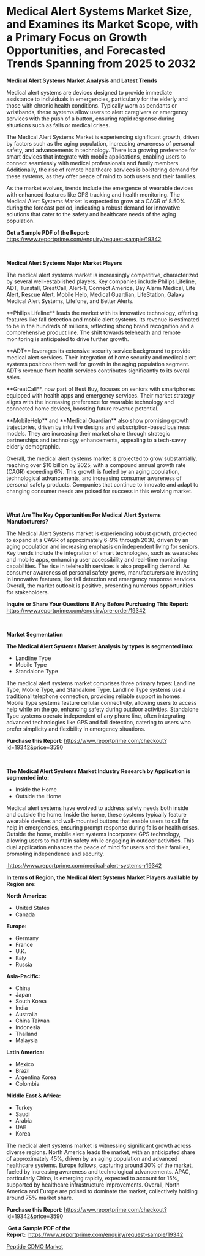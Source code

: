 <p><h1>Medical Alert Systems Market Size, and Examines its Market Scope, with a Primary Focus on Growth Opportunities, and Forecasted Trends Spanning from 2025 to 2032</h1></p><p><strong>Medical Alert Systems Market Analysis and Latest Trends</strong></p>
<p><p>Medical alert systems are devices designed to provide immediate assistance to individuals in emergencies, particularly for the elderly and those with chronic health conditions. Typically worn as pendants or wristbands, these systems allow users to alert caregivers or emergency services with the push of a button, ensuring rapid response during situations such as falls or medical crises.</p><p>The Medical Alert Systems Market is experiencing significant growth, driven by factors such as the aging population, increasing awareness of personal safety, and advancements in technology. There is a growing preference for smart devices that integrate with mobile applications, enabling users to connect seamlessly with medical professionals and family members. Additionally, the rise of remote healthcare services is bolstering demand for these systems, as they offer peace of mind to both users and their families.</p><p>As the market evolves, trends include the emergence of wearable devices with enhanced features like GPS tracking and health monitoring. The Medical Alert Systems Market is expected to grow at a CAGR of 8.50% during the forecast period, indicating a robust demand for innovative solutions that cater to the safety and healthcare needs of the aging population.</p></p>
<p><strong>Get a Sample PDF of the Report:&nbsp;</strong> <a href="https://www.reportprime.com/enquiry/request-sample/19342?utm_campaign=3263&utm_medium=2&utm_source=Github&utm_content=ia&utm_term=19032025&utm_id=medical-alert-systems">https://www.reportprime.com/enquiry/request-sample/19342</a></p>
<p>&nbsp;</p>
<p><strong>Medical Alert Systems Major Market Players</strong></p>
<p><p>The medical alert systems market is increasingly competitive, characterized by several well-established players. Key companies include Philips Lifeline, ADT, Tunstall, GreatCall, Alert-1, Connect America, Bay Alarm Medical, Life Alert, Rescue Alert, Mobile Help, Medical Guardian, LifeStation, Galaxy Medical Alert Systems, Lifefone, and Better Alerts.</p><p>**Philips Lifeline** leads the market with its innovative technology, offering features like fall detection and mobile alert systems. Its revenue is estimated to be in the hundreds of millions, reflecting strong brand recognition and a comprehensive product line. The shift towards telehealth and remote monitoring is anticipated to drive further growth.</p><p>**ADT** leverages its extensive security service background to provide medical alert services. Their integration of home security and medical alert systems positions them well for growth in the aging population segment. ADT’s revenue from health services contributes significantly to its overall sales.</p><p>**GreatCall**, now part of Best Buy, focuses on seniors with smartphones equipped with health apps and emergency services. Their market strategy aligns with the increasing preference for wearable technology and connected home devices, boosting future revenue potential.</p><p>**MobileHelp** and **Medical Guardian** also show promising growth trajectories, driven by intuitive designs and subscription-based business models. They are increasing their market share through strategic partnerships and technology enhancements, appealing to a tech-savvy elderly demographic.</p><p>Overall, the medical alert systems market is projected to grow substantially, reaching over $10 billion by 2025, with a compound annual growth rate (CAGR) exceeding 6%. This growth is fueled by an aging population, technological advancements, and increasing consumer awareness of personal safety products. Companies that continue to innovate and adapt to changing consumer needs are poised for success in this evolving market.</p></p>
<p>&nbsp;</p>
<p><strong>What Are The Key Opportunities For Medical Alert Systems Manufacturers?</strong></p>
<p><p>The Medical Alert Systems market is experiencing robust growth, projected to expand at a CAGR of approximately 6-9% through 2030, driven by an aging population and increasing emphasis on independent living for seniors. Key trends include the integration of smart technologies, such as wearables and mobile apps, enhancing user accessibility and real-time monitoring capabilities. The rise in telehealth services is also propelling demand. As consumer awareness of personal safety grows, manufacturers are investing in innovative features, like fall detection and emergency response services. Overall, the market outlook is positive, presenting numerous opportunities for stakeholders.</p></p>
<p><strong>Inquire or Share Your Questions If Any Before Purchasing This Report:</strong> <a href="https://www.reportprime.com/enquiry/pre-order/19342?utm_campaign=3263&utm_medium=2&utm_source=Github&utm_content=ia&utm_term=19032025&utm_id=medical-alert-systems">https://www.reportprime.com/enquiry/pre-order/19342</a></p>
<p>&nbsp;</p>
<p><strong>Market Segmentation</strong></p>
<p><strong>The Medical Alert Systems Market Analysis by types is segmented into:</strong></p>
<p><ul><li>Landline Type</li><li>Mobile Type</li><li>Standalone Type</li></ul></p>
<p><p>The medical alert systems market comprises three primary types: Landline Type, Mobile Type, and Standalone Type. Landline Type systems use a traditional telephone connection, providing reliable support in homes. Mobile Type systems feature cellular connectivity, allowing users to access help while on the go, enhancing safety during outdoor activities. Standalone Type systems operate independent of any phone line, often integrating advanced technologies like GPS and fall detection, catering to users who prefer simplicity and flexibility in emergency situations.</p></p>
<p><strong>Purchase this Report:&nbsp;</strong><a href="https://www.reportprime.com/checkout?id=19342&price=3590&utm_campaign=3263&utm_medium=2&utm_source=Github&utm_content=ia&utm_term=19032025&utm_id=medical-alert-systems">https://www.reportprime.com/checkout?id=19342&price=3590</a></p>
<p>&nbsp;</p>
<p><strong>The Medical Alert Systems Market Industry Research by Application is segmented into:</strong></p>
<p><ul><li>Inside the Home</li><li>Outside the Home</li></ul></p>
<p><p>Medical alert systems have evolved to address safety needs both inside and outside the home. Inside the home, these systems typically feature wearable devices and wall-mounted buttons that enable users to call for help in emergencies, ensuring prompt response during falls or health crises. Outside the home, mobile alert systems incorporate GPS technology, allowing users to maintain safety while engaging in outdoor activities. This dual application enhances the peace of mind for users and their families, promoting independence and security.</p></p>
<p><a href="https://www.reportprime.com/medical-alert-systems-r19342?utm_campaign=3263&utm_medium=2&utm_source=Github&utm_content=ia&utm_term=19032025&utm_id=medical-alert-systems">&nbsp;https://www.reportprime.com/medical-alert-systems-r19342</a></p>
<p><strong>In terms of Region, the Medical Alert Systems Market Players available by Region are:</strong></p>
<p>
    <p> <strong> North America: </strong>
        <ul>
            <li>United States</li>
            <li>Canada</li>
        </ul>
        </p> 
    <p> <strong> Europe: </strong>
        <ul>
            <li>Germany</li>
            <li>France</li>
            <li>U.K.</li>
            <li>Italy</li>
            <li>Russia</li>
        </ul>
        </p> 
    <p> <strong> Asia-Pacific: </strong>
        <ul>
            <li>China</li>
            <li>Japan</li>
            <li>South Korea</li>
            <li>India</li>
            <li>Australia</li>
            <li>China Taiwan</li>
            <li>Indonesia</li>
            <li>Thailand</li>
            <li>Malaysia</li>
        </ul>
        </p> 
    <p> <strong> Latin America: </strong>
        <ul>
            <li>Mexico</li>
            <li>Brazil</li>
            <li>Argentina Korea</li>
            <li>Colombia</li>
        </ul>
        </p> 
    <p> <strong> Middle East & Africa: </strong>
        <ul>
            <li>Turkey</li>
            <li>Saudi</li>
            <li>Arabia</li>
            <li>UAE</li>
            <li>Korea</li>
        </ul>
    </p>
    </p>
<p><p>The medical alert systems market is witnessing significant growth across diverse regions. North America leads the market, with an anticipated share of approximately 45%, driven by an aging population and advanced healthcare systems. Europe follows, capturing around 30% of the market, fueled by increasing awareness and technological advancements. APAC, particularly China, is emerging rapidly, expected to account for 15%, supported by healthcare infrastructure improvements. Overall, North America and Europe are poised to dominate the market, collectively holding around 75% market share.</p></p>
<p><strong>Purchase this Report: </strong><a href="https://www.reportprime.com/checkout?id=19342&price=3590&utm_campaign=3263&utm_medium=2&utm_source=Github&utm_content=ia&utm_term=19032025&utm_id=medical-alert-systems">https://www.reportprime.com/checkout?id=19342&price=3590</a></p>
<p>&nbsp;<strong>Get a Sample PDF of the Report:&nbsp;&nbsp;</strong><a href="https://www.reportprime.com/enquiry/request-sample/19342?utm_campaign=3263&utm_medium=2&utm_source=Github&utm_content=ia&utm_term=19032025&utm_id=medical-alert-systems">https://www.reportprime.com/enquiry/request-sample/19342</a></p>
<p><strong></strong></p>
<p><p><a href="https://github.com/giulyankela/Market-Research-Report-List-1/blob/main/peptide-cdmo-market.md?utm_campaign=3263&utm_medium=2&utm_source=Github&utm_content=ia&utm_term=19032025&utm_id=medical-alert-systems">Peptide CDMO Market</a></p></p>